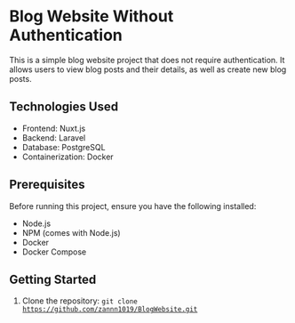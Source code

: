 # Blog Website Without Authentication

This is a simple blog website project that does not require authentication. It allows users to view blog posts and their details, as well as create new blog posts.

## Technologies Used

- Frontend: Nuxt.js
- Backend: Laravel
- Database: PostgreSQL
- Containerization: Docker

## Prerequisites

Before running this project, ensure you have the following installed:

- Node.js
- NPM (comes with Node.js)
- Docker
- Docker Compose

## Getting Started

1. Clone the repository:
<code>git clone https://github.com/zannn1019/BlogWebsite.git</code>
